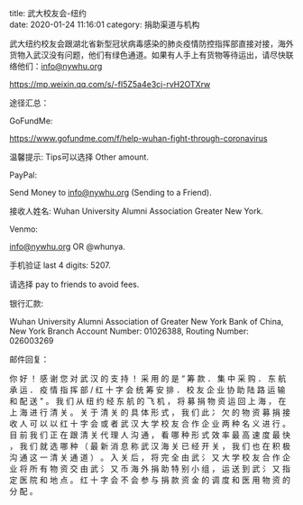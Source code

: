 title: 武大校友会-纽约  
date: 2020-01-24 11:16:01
category: 捐助渠道与机构


武大纽约校友会跟湖北省新型冠状病毒感染的肺炎疫情防控指挥部直接对接，海外货物入武汉没有问题，他们有绿色通道。如果有人手上有货物等待运出，请尽快联络他们：info@nywhu.org 

 

 

https://mp.weixin.qq.com/s/-fI5Z5a4e3cj-rvH2OTXrw 

 

途径汇总： 

GoFundMe:  

https://www.gofundme.com/f/help-wuhan-fight-through-coronavirus 

温馨提示: Tips可以选择 Other amount.  

PayPal:  

Send Money to info@nywhu.org (Sending to a Friend).  

接收人姓名: Wuhan University Alumni Association Greater New York.  

Venmo:  

info@nywhu.org OR @whunya.  

手机验证 last 4 digits: 5207.  

请选择 pay to friends to avoid fees.  

银行汇款:  

Wuhan University Alumni Association of Greater New York Bank of China, New York Branch Account Number: 01026388, Routing Number: 026003269 

 

 

邮件回复： 

你 好 ！ 
感 谢 您 对 武 汉 的 支 持 ！ 采 用 的 是 “ 筹 款 ． 集 中 采 购 ． 东 航 承 运 ． 疫 情 指 挥 部 / 红 十 字 会 统 筹 安 排 ． 校 友 企 业 协 助 陆 路 运 输 和 配 送 " 。 
我 们 从 纽 约 经 东 航 的 飞 机 ， 将 募 捐 物 资 运 回 上 海 ， 在 上 海 进 行 清 关 。 关 于 清 关 的 具 体 形 式 ， 我 们 此 冫 欠 的 物 资 募 捐 接 收 人 可 以 以 红 十 字 会 或 者 武 汉 大 学 校 友 合 作 企 业 两 种 名 义 进 行 。 目 前 我 们 正 在 跟 清 关 代 理 人 沟 通 ， 看 哪 种 形 
式 效 率 最 高 速 度 最 快 ， 我 们 就 选 哪 种 （ 最 新 消 息 称 武 汉 海 关 已 经 开 关 ， 我 们 也 在 积 极 沟 通 这 一 清 关 通 道 ） 。 
入 关 后 ， 将 完 全 由 武 氵 又 大 学 校 友 合 作 企 业 将 所 有 物 资 交 由 武 氵 又 币 海 外 捐 助 特 别 小 组 ， 运 送 到 武 氵 又 指 定 医 院 和 地 点 。 红 十 字 会 不 会 参 与 捐 款 资 金 的 调 度 和 医 用 物 资 的 分 配 。 
